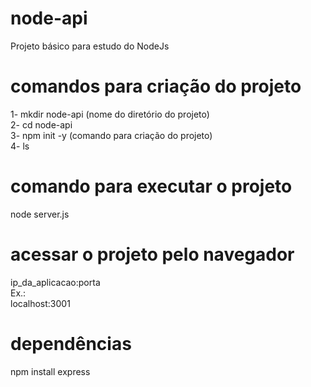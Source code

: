 # node-api
Projeto básico para estudo do NodeJs  
  
# comandos para criação do projeto  
1- mkdir node-api (nome do diretório do projeto)  
2- cd node-api  
3- npm init -y (comando para criação do projeto)  
4- ls  
  
# comando para executar o projeto  
node server.js  

# acessar o projeto pelo navegador  
ip_da_aplicacao:porta  
Ex.:  
localhost:3001  

# dependências  
npm install express  
